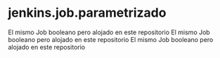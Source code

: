 # jenkins.job.parametrizado
El mismo Job booleano pero alojado en este repositorio
El mismo Job booleano pero alojado en este repositorio
El mismo Job booleano pero alojado en este repositorio
